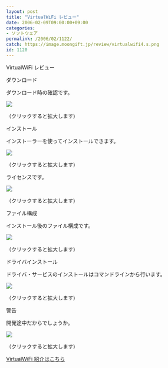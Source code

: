 ```yaml
---
layout: post
title: "VirtualWiFi レビュー"
date: 2006-02-09T09:00:00+09:00
categories:
- ソフトウェア
permalink: /2006/02/1122/
catch: https://image.moongift.jp/review/virtualwifi4.s.png
id: 1120
---
```

VirtualWiFi レビュー  
<!--more-->

ダウンロード

  

ダウンロード時の確認です。

  

[![](https://image.moongift.jp/review/virtualwifi1.s.png)](https://image.moongift.jp/review/virtualwifi1.png)  
  
（クリックすると拡大します)

  

インストール

  

インストーラーを使ってインストールできます。

  

[![](https://image.moongift.jp/review/virtualwifi2.s.png)](https://image.moongift.jp/review/virtualwifi2.png)  
  
（クリックすると拡大します)

  

ライセンスです。

  

[![](https://image.moongift.jp/review/virtualwifi3.s.png)](https://image.moongift.jp/review/virtualwifi3.png)  
  
（クリックすると拡大します)

  

ファイル構成

  

インストール後のファイル構成です。

  

[![](https://image.moongift.jp/review/virtualwifi4.s.png)](https://image.moongift.jp/review/virtualwifi4.png)  
  
（クリックすると拡大します)

  

ドライバインストール

  

ドライバ・サービスのインストールはコマンドラインから行います。

  

[![](https://image.moongift.jp/review/virtualwifi5.s.png)](https://image.moongift.jp/review/virtualwifi5.png)  
  
（クリックすると拡大します)

  

警告

  

開発途中だからでしょうか。

  

[![](https://image.moongift.jp/review/virtualwifi6.s.png)](https://image.moongift.jp/review/virtualwifi6.png)  
  
（クリックすると拡大します)

  

[VirtualWiFi 紹介はこちら](http://oss.moongift.jp/intro/i-1107.html)

